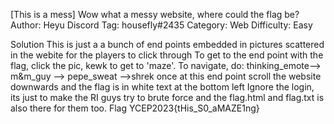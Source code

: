 [This is a mess]
Wow what a messy website, where could the flag be?
Author: Heyu
Discord Tag: housefly#2435
Category: Web
Difficulty: Easy

Solution
This is just a a bunch of end points embedded in pictures scattered in the webite for the players to click through
To get to the end point with the flag, click the pic, kewk to get to 'maze'. To navigate, do: thinking_emote--> m&m_guy --> pepe_sweat -->shrek
once at this end point scroll the website downwards and the flag is in white text at the bottom left
Ignore the login, its just to make the RI guys try to brute force and the flag.html and flag.txt is also there for them too.
Flag
YCEP2023{tHis_S0_aMAZE1ng}